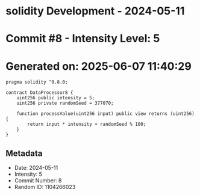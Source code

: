 ﻿# solidity Development - 2024-05-11
# Commit #8 - Intensity Level: 5
# Generated on: 2025-06-07 11:40:29
```solidity
pragma solidity ^0.8.0;

contract DataProcessor8 {
    uint256 public intensity = 5;
    uint256 private randomSeed = 377070;

    function processValue(uint256 input) public view returns (uint256) {
        return input * intensity + randomSeed % 100;
    }
}
```
## Metadata
- Date: 2024-05-11
- Intensity: 5
- Commit Number: 8
- Random ID: 1104266023
